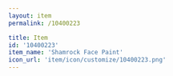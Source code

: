 ```yaml
---
layout: item
permalink: /10400223

title: Item
id: '10400223'
item_name: 'Shamrock Face Paint'
icon_url: 'item/icon/customize/10400223.png'
---
```

